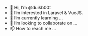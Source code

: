 - 👋 Hi, I’m @duikb00t
- 👀 I’m interested in Laravel & VueJS.
- 🌱 I’m currently learning ...
- 💞️ I’m looking to collaborate on ...
- 📫 How to reach me ...

<!---
duikb00t/duikb00t is a ✨ special ✨ repository because its `README.md` (this file) appears on your GitHub profile.
You can click the Preview link to take a look at your changes.
--->
